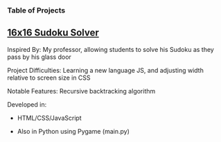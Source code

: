 ### Table of Projects

## [16x16 Sudoku Solver](https://steven-phun.github.io/Steven-Phun/16x16-Sudoku-Solver)

Inspired By: My professor, allowing students to solve his Sudoku as they pass by his glass door

Project Difficulties: Learning a new language JS, and adjusting width relative to screen size in CSS

Notable Features: Recursive backtracking algorithm 

Developed in:

- HTML/CSS/JavaScript

- Also in Python using Pygame (main.py) 
